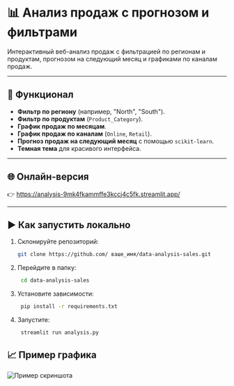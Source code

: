 # 📊 Анализ продаж с прогнозом и фильтрами

Интерактивный веб-анализ продаж с фильтрацией по регионам и продуктам, прогнозом на следующий месяц и графиками по каналам продаж.

---

## 🔧 Функционал
- **Фильтр по региону** (например, "North", "South").
- **Фильтр по продуктам** (`Product_Category`).
- **График продаж по месяцам**.
- **График продаж по каналам** (`Online`, `Retail`).
- **Прогноз продаж на следующий месяц** с помощью `scikit-learn`.
- **Темная тема** для красивого интерфейса.

---

## 🌐 Онлайн-версия
👉 https://analysis-9mk4fkammffe3kccj4c5fk.streamlit.app/

---

## ▶️ Как запустить локально
1. Склонируйте репозиторий:
   ```bash
   git clone https://github.com/ ваше_имя/data-analysis-sales.git
   
2. Перейдите в папку:
   ```bash
    cd data-analysis-sales

3. Установите зависимости:
   ```bash
    pip install -r requirements.txt

4. Запустите:
   ```bash
    streamlit run analysis.py
   

##  📈 Пример графика
![Пример скриншота](Screenshot.png)

